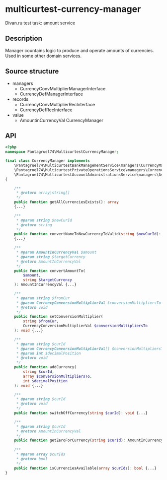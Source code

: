 # multicurtest-currency-manager
Divan.ru test task: amount service


## Description
Manager countains logic to produce and operate amounts of currencies.
Used in some other domain services.


## Source structure
- managers
  - CurrencyConvMultiplierManagerInterface
  - CurrencyDefManagerInterface
- records
  - CurrencyConvMultiplierRecInterface
  - CurrencyDefRecInterface
- value
  - AmountinCurrencyVal
CurrencyManager


## API
```php
<?php
namespace Pantagruel74\MulticurtestCurrencyManager;

final class CurrencyManager implements
    \Pantagruel74\MulticurtestBankManagementService\managers\CurrencyManagerInterface,
    \Pantagruel74\MulticurtestPrivateOperationsService\managers\CurrencyManagerInterface,
    \Pantagruel74\MulticurtestAccountAdministrationsService\managers\AvailableCurrencyMangerInterface
{

    /**
     * @return array|string[]
     */
    public function getAllCurrenciesExists(): array
    {...}

    /**
     * @param string $newCurId
     * @return string
     */
    public function convertNameToNewCurrencyToValid(string $newCurId): string
    {...}

    /**
     * @param AmountInCurrencyVal $amount
     * @param string $targetCurrency
     * @return AmountInCurrencyVal
     */
    public function convertAmountTo(
        $amount,
        string $targetCurrency
    ): AmountInCurrencyVal {...}

    /**
     * @param string $fromCur
     * @param CurrencyConversionMultiplierVal $conversionMultipliersTo
     * @return void
     */
    public function setConversionMultiplier(
        string $fromCur,
        CurrencyConversionMultiplierVal $conversionMultipliersTo
    ): void {...}

    /**
     * @param string $curId
     * @param CurrencyConversionMultiplierVal[] $conversionMultipliersTo
     * @param int $decimalPosition
     * @return void
     */
    public function addCurrency(
        string $curId,
        array $conversionMultipliersTo,
        int $decimalPosition
    ): void {...}

    /**
     * @param string $curId
     * @return void
     */
    public function switchOffCurrency(string $curId): void {...}

    /**
     * @param string $curId
     * @return AmountInCurrencyVal
     */
    public function getZeroForCurrency(string $curId): AmountInCurrencyVal {...}
    
    /**
     * @param array $curIds
     * @return bool
     */
    public function isCurrenciesAvailable(array $curIds): bool {...}
}
```